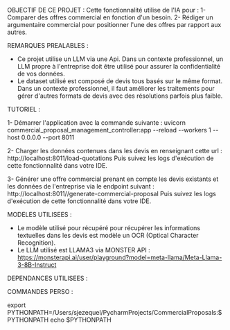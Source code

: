 OBJECTIF DE CE PROJET :
Cette fonctionnalité utilise de l'IA pour :
1- Comparer des offres commercial en fonction d'un besoin.
2- Rédiger un argumentaire commercial pour positionner l'une des offres par rapport aux autres.



REMARQUES PREALABLES :
* Ce projet utilise un LLM via une Api. Dans un contexte professionnel, un LLM propre à l'entreprise doit être utilisé pour assurer la confidentialité de vos données.
* Le dataset utilisé est composé de devis tous basés sur le même format. Dans un contexte professionnel, il faut améliorer les traitements pour gérer d'autres formats de devis avec des résolutions parfois plus faible.



TUTORIEL :

1- Démarrer l'application avec la commande suivante :
uvicorn commercial_proposal_management_controller:app --reload --workers 1 --host 0.0.0.0 --port 8011

2- Charger les données contenues dans les devis en renseignant cette url :
http://localhost:8011/load-quotations
Puis suivez les logs d'exécution de cette fonctionnalité dans votre IDE.

3- Générer une offre commercial prenant en compte les devis existants et les données de l'entreprise via le endpoint suivant :
http://localhost:8011//generate-commercial-proposal
Puis suivez les logs d'exécution de cette fonctionnalité dans votre IDE.



MODELES UTILISEES :
* Le modèle utilisé pour récupéré pour récupérer les informations textuelles dans les devis est modèle un OCR (Optical Character Recognition).
* Le LLM utilisé est LLAMA3 via MONSTER API : 
https://monsterapi.ai/user/playground?model=meta-llama/Meta-Llama-3-8B-Instruct



DEPENDANCES UTILISEES :



COMMANDES PERSO :

export PYTHONPATH=/Users/sjezequel/PycharmProjects/CommercialProposals:$PYTHONPATH
echo $PYTHONPATH

